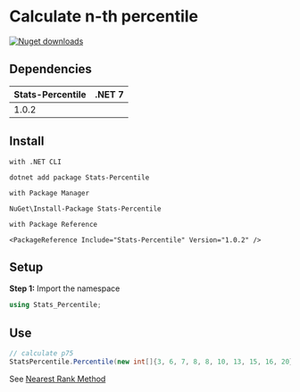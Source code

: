 <div>
  <h1>Calculate n-th percentile</h1>
  <a href="https://www.nuget.org/packages/Stats-Percentile/"> 
   <img src="https://img.shields.io/nuget/dt/Stats-Percentile"
   alt="Nuget downloads" 
   data-canonical-src="https://img.shields.io/nuget/dt/Stats-Percentile?color=2da44e&amp;label=nuget%20downloads&amp;logo=nuget"
   style="max-width: 100%;">
  </a>
</div> 

## Dependencies

| Stats-Percentile | .NET 7 |
|------------------|---------|
| 1.0.2            |   

## Install

```nuget
with .NET CLI 

dotnet add package Stats-Percentile

with Package Manager

NuGet\Install-Package Stats-Percentile

with Package Reference

<PackageReference Include="Stats-Percentile" Version="1.0.2" />
```

## Setup

**Step 1:** Import the namespace

```cs
using Stats_Percentile;
```

## Use

```cs 
// calculate p75
StatsPercentile.Percentile(new int[]{3, 6, 7, 8, 8, 10, 13, 15, 16, 20},75); // → 15
```
See <a href='https://en.wikipedia.org/wiki/Percentile#The_Nearest_Rank_method' target='_blank'>Nearest Rank Method</a>
 
 
